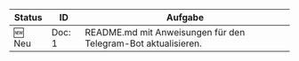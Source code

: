 | Status | ID | Aufgabe |
|---|---|---|
| 🆕 Neu | Doc: 1 | README.md mit Anweisungen für den Telegram-Bot aktualisieren. |
